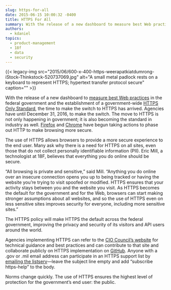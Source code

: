 ```yaml
---
slug: https-for-all
date: 2015-06-15 10:00:32 -0400
title: HTTPS For All
summary: With the release of a new dashboard to measure best Web practices in the federal government and the establishment of a government-wide HTTPS Only Standard, the time to make the switch to HTTPS has arrived. Agencies have until December 31, 2016, to make the switch. The move to HTTPS is not only happening in government;
authors:
  - kdaniel
topics:
  - product-management
  - 18f
  - data
  - security
---
```


{{< legacy-img src="2015/06/600-x-400-https-weerapatkiatdumrong-iStock-Thinkstock-520737069.jpg" alt="A small metal padlock rests on a keyboard to represent HTTPS; hypertext transfer protocol secure" caption="" >}} 

With the release of a new dashboard to [measure best Web practices](https://pulse.cio.gov/) in the federal government and the establishment of a government-wide [HTTPS Only Standard](https://www.whitehouse.gov/sites/default/files/omb/memoranda/2015/m-15-13.pdf), the time to make the switch to HTTPS has arrived. Agencies have until December 31, 2016, to make the switch. The move to HTTPS is not only happening in government; it is also becoming the standard in industry as well. [Firefox](https://blog.mozilla.org/security/2015/04/30/deprecating-non-secure-http/) and [Chrome](https://www.chromium.org/Home/chromium-security/marking-http-as-non-secure) have begun taking actions to phase out HTTP to make browsing more secure.

The use of HTTPS allows browsers to provide a more secure experience to the end user. Many ask why there is a need for HTTPS on all sites, even those that do not collect personally identifiable information (PII). Eric Mill, a technologist at 18F, believes that everything you do online should be secure.

“All browsing is private and sensitive,” said Mill. “Anything you do online over an insecure connection opens you up to being tracked or having the website you’re trying to visit spoofed or modified. HTTPS ensures that your activity stays between you and the website you visit. As HTTPS becomes the default for the government and for the Web, browsers can start making stronger assumptions about all websites, and so the use of HTTPS even on less sensitive sites improves security for everyone, including more sensitive sites.”

The HTTPS policy will make HTTPS the default across the federal government, improving the privacy and security of its visitors and API users around the world.

Agencies implementing HTTPS can refer to the [CIO Council&#8217;s website](https://https.cio.gov/) for technical guidance and best practices and can contribute to that site and collaborate publicly on HTTPS implementation on [GitHub](https://github.com/GSA/https/issues). Anyone with a .gov or .mil email address can participate in an HTTPS support list by [emailing the listserv](mailto:https-help@listserv.gsa.gov)—leave the subject line empty and add “subscribe https-help” to the body.

Norms change quickly. The use of HTTPS ensures the highest level of protection for the government’s end user: the public.